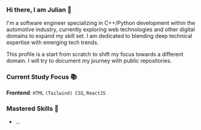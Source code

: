### Hi there, I am Julian 👋

I'm a software engineer specializing in C++/Python development within the automotive industry, currently exploring web technologies and other digital domains to expand my skill set.
I am dedicated to blending deep technical expertise with emerging tech trends.

This profile is a start from scratch to shift my focus towards a different domain. I will try to document my journey with public repositories.


### Current Study Focus 📚
**Frontend**: `HTML` `(Tailwind) CSS`, `ReactJS`


### Mastered Skills 💪

- ...

<!--
**JulDevIO/JulDevIO** is a ✨ _special_ ✨ repository because its `README.md` (this file) appears on your GitHub profile.

Here are some ideas to get you started:

- 🔭 I’m currently working on ...
- 🌱 I’m currently learning ...
- 👯 I’m looking to collaborate on ...
- 🤔 I’m looking for help with ...
- 💬 Ask me about ...
- 📫 How to reach me: ...
- 😄 Pronouns: ...
- ⚡ Fun fact: ...
-->
